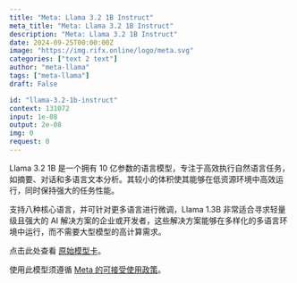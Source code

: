 ```yaml
---
title: "Meta: Llama 3.2 1B Instruct"
meta_title: "Meta: Llama 3.2 1B Instruct"
description: "Meta: Llama 3.2 1B Instruct"
date: 2024-09-25T00:00:00Z
image: "https://img.rifx.online/logo/meta.svg"
categories: ["text 2 text"]
author: "meta-llama"
tags: ["meta-llama"]
draft: False

id: "llama-3.2-1b-instruct"
context: 131072
input: 1e-08
output: 2e-08
img: 0
request: 0
---
```


Llama 3.2 1B 是一个拥有 10 亿参数的语言模型，专注于高效执行自然语言任务，如摘要、对话和多语言文本分析。其较小的体积使其能够在低资源环境中高效运行，同时保持强大的任务性能。

支持八种核心语言，并可针对更多语言进行微调，Llama 1.3B 非常适合寻求轻量级且强大的 AI 解决方案的企业或开发者，这些解决方案能够在多样化的多语言环境中运行，而不需要大型模型的高计算需求。

点击此处查看 [原始模型卡](https://github.com/meta-llama/llama-models/blob/main/models/llama3_2/MODEL_CARD.md)。

使用此模型须遵循 [Meta 的可接受使用政策](https://www.llama.com/llama3/use-policy/)。

